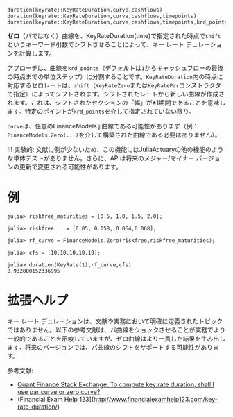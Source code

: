 ```
duration(keyrate::KeyRateDuration,curve,cashflows)    
duration(keyrate::KeyRateDuration,curve,cashflows,timepoints)
duration(keyrate::KeyRateDuration,curve,cashflows,timepoints,krd_points)
```

**ゼロ**（パではなく）曲線を、KeyRateDuration(time)で指定された時点で`shift`というキーワード引数でシフトさせることによって、キー レート デュレーションを計算します。

アプローチは、曲線を`krd_points`（デフォルトは`1`からキャッシュフローの最後の時点までの単位ステップ）に分割することです。`KeyRateDuration`内の時点に対応するゼロレートは、`shift`（`KeyRateZero`または`KeyRatePar`コンストラクタで指定）によってシフトされます。シフトされたレートから新しい曲線が作成されます。これは、シフトされたセクションの「幅」が±1期間であることを意味します。特定のポイントが`krd_points`を介して指定されていない限り。

`curve`は、任意のFinanceModels.jl曲線である可能性があります（例：`FinanceModels.Zero(...)`を介して構築された曲線である必要はありません）。

!!! 実験的: 文献に例が少ないため、この機能にはJuliaActuaryの他の機能のような単体テストがありません。さらに、APIは将来のメジャー/マイナー バージョンの更新で変更される可能性があります。

# 例

```julia-repl
julia> riskfree_maturities = [0.5, 1.0, 1.5, 2.0];

julia> riskfree    = [0.05, 0.058, 0.064,0.068];

julia> rf_curve = FinanceModels.Zero(riskfree,riskfree_maturities);

julia> cfs = [10,10,10,10,10];

julia> duration(KeyRate(1),rf_curve,cfs)
8.932800152336995

```

# 拡張ヘルプ

キー レート デュレーションは、文献や実務において明確に定義されたトピックではありません。以下の参考文献は、パ曲線をショックさせることが実務でより一般的であることを示唆していますが、ゼロ曲線はより一貫した結果を生み出します。将来のバージョンでは、パ曲線のシフトをサポートする可能性があります。

参考文献:

  * [Quant Finance Stack Exchange: To compute key rate duration, shall I use par curve or zero curve?](https://quant.stackexchange.com/questions/33891/to-compute-key-rate-duration-shall-i-use-par-curve-or-zero-curve)
  * (Financial Exam Help 123](http://www.financialexamhelp123.com/key-rate-duration/)
